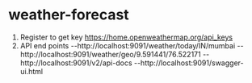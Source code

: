# weather-forecast

1. Register to get key https://home.openweathermap.org/api_keys
2. API end points
    --http://localhost:9091/weather/today/IN/mumbai
    --http://localhost:9091/weather/geo/9.591441/76.522171
    --http://localhost:9091/v2/api-docs
    --http://localhost:9091/swagger-ui.html
